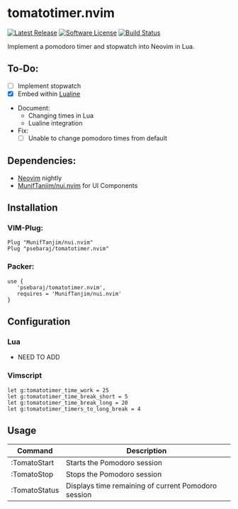 # tomatotimer.nvim
[![Latest Release](https://img.shields.io/github/release/psebaraj/tomatotimer.nvim.svg?style=for-the-badge)](https://github.com/psebaraj/tomatotimer.nvim/releases)
[![Software License](https://img.shields.io/badge/license-MIT-brightgreen.svg?style=for-the-badge)](/LICENSE)
[![Build Status](https://img.shields.io/github/workflow/status/psebaraj/tomatotimer.nvim/CI?style=for-the-badge)](https://github.com/PSebaRaj/tomatotimer.nvim/actions/workflows/CI.yml)

Implement a pomodoro timer and stopwatch into Neovim in Lua.


## To-Do:
- [ ] Implement stopwatch
- [x] Embed within [Lualine](https://github.com/vim-airline/vim-airline)
- Document:
	- Changing times in Lua
	- Lualine integration
- Fix:
	- [ ] Unable to change pomodoro times from default

## Dependencies:
- [Neovim](https://github.com/neovim/neovim/releases/tag/nightly) nightly
- [MunifTanjim/nui.nvim](https://github.com/MunifTanjim/nui.nvim) for UI Components

## Installation

### VIM-Plug:
```
Plug "MunifTanjim/nui.nvim"
Plug "psebaraj/tomatotimer.nvim"
```

### Packer:
```
use {
   'psebaraj/tomatotimer.nvim',
   requires = 'MunifTanjim/nui.nvim'
}
```

## Configuration

### Lua
- NEED TO ADD

### Vimscript
```
let g:tomatotimer_time_work = 25
let g:tomatotimer_time_break_short = 5
let g:tomatotimer_time_break_long = 20
let g:tomatotimer_timers_to_long_break = 4
```

## Usage
| Command		| Description                                           |
|---------------|-------------------------------------------------------|
| :TomatoStart  | Starts the Pomodoro session                           |
| :TomatoStop   | Stops the Pomodoro session                            |
| :TomatoStatus | Displays time remaining of current Pomodoro session   |
